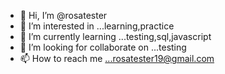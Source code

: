 - 👋 Hi, I’m @rosatester
- 👀 I’m interested in ...learning,practice
- 🌱 I’m currently learning ...testing,sql,javascript
- 💞️ I’m looking for collaborate on ...testing
- 📫 How to reach me ...rosatester19@gmail.com

<!---
rosatester/rosatester is a ✨ special ✨ repository because its `README.md` (this file) appears on your GitHub profile.
You can click the Preview link to take a look at your changes.
--->
